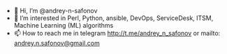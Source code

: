 - 👋 Hi, I’m @andrey-n-safonov
- 👀 I’m interested in Perl, Python, ansible, DevOps, ServiceDesk, ITSM, Machine Learning (ML) algorithms 
- 📫 How to reach me in telegram http://t.me/andrey_n_safonov or mailto: andrey.n.safonov@gmail.com

<!---
andrey-n-safonov/andrey-n-safonov is a ✨ special ✨ repository because its `README.md` (this file) appears on your GitHub profile.
You can click the Preview link to take a look at your changes.
--->

